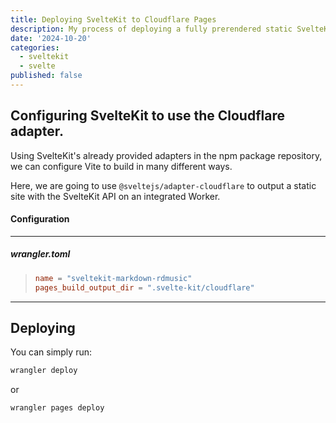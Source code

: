 ```yaml
---
title: Deploying SvelteKit to Cloudflare Pages
description: My process of deploying a fully prerendered static SvelteKit site with an internal API to Cloudflare Pages.
date: '2024-10-20'
categories:
  - sveltekit
  - svelte
published: false
---
```


## Configuring SvelteKit to use the Cloudflare adapter.

Using SvelteKit's already provided adapters in the npm package repository, we can configure Vite to build in many different ways.

Here, we are going to use `@sveltejs/adapter-cloudflare` to output a static site with the SvelteKit API on an integrated Worker.

#### Configuration

---

##### wrangler.toml

> ```toml
> name = "sveltekit-markdown-rdmusic"
> pages_build_output_dir = ".svelte-kit/cloudflare"
> ```

---

## Deploying

You can simply run:<p>

```bash
wrangler deploy
```
or<p>

```bash
wrangler pages deploy
```
